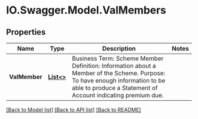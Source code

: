 # IO.Swagger.Model.ValMembers
## Properties

Name | Type | Description | Notes
------------ | ------------- | ------------- | -------------
**ValMember** | [**List&lt;&gt;**](.md) | Business Term: Scheme Member Definition: Information about a Member of the Scheme. Purpose: To have enough information to be able to produce a Statement of Account indicating premium due. | 

[[Back to Model list]](../README.md#documentation-for-models) [[Back to API list]](../README.md#documentation-for-api-endpoints) [[Back to README]](../README.md)

